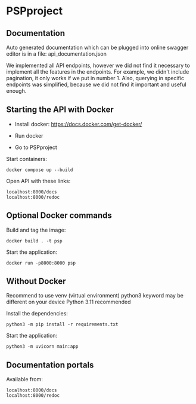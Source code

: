 # PSPproject

## Documentation

Auto generated documentation which can be plugged into online swagger
editor is in a file: api_documentation.json

We implemented all API endpoints, however we did not find it necessary to implement all the features in the endpoints.
For example, we didn't include pagination, it only works if we put in number 1. Also, querying in specific endpoints was simplified, because we did not find it important and useful enough.


## Starting the API with Docker

* Install docker: https://docs.docker.com/get-docker/

* Run docker

* Go to PSPproject

Start containers:

```
docker compose up --build
```

Open API with these links:

```
localhost:8000/docs
localhost:8000/redoc
```

## Optional Docker commands

Build and tag the image:

```
docker build . -t psp
```

Start the application:

```
docker run -p8000:8000 psp
```

## Without Docker

Recommend to use venv (virtual environment)
python3 keyword may be different on your device
Python 3.11 recommended

Install the dependencies:

```
python3 -m pip install -r requirements.txt
```

Start the application:

```
python3 -m uvicorn main:app
```

## Documentation portals

Available from:

```
localhost:8000/docs
localhost:8000/redoc
```
